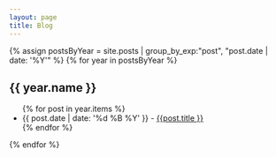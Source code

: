 ```yaml
---
layout: page
title: Blog
---
```


{% assign postsByYear = site.posts | group_by_exp:"post", "post.date | date: '%Y'" %}
{% for year in postsByYear %}
<div id="bloglist">
<h2> {{ year.name }} </h2>
  <ul> 
    {% for post in year.items %}
        <li> {{ post.date | date: '%d %B %Y' }} - <a href="{{ post.url }}"> {{post.title }}</a> </li>
    {% endfor %}
  </ul>
{% endfor %}
</div>